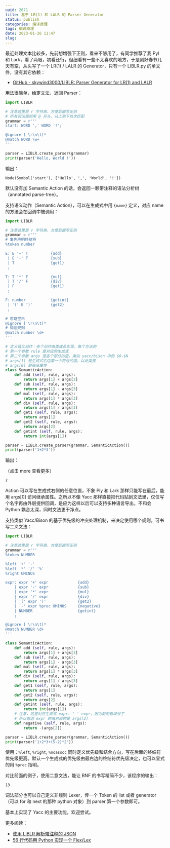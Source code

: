 ```yaml
---
uuid: 2671
title: 基于 LR(1) 和 LALR 的 Parser Generator
status: publish
categories: 编译原理
tags: 编译原理
date: 2023-01-26 11:47
slug: 
---
```

最近处理文本比较多，先前想增强下正则，看来不够用了，有同学推荐了我 Pyl 和 Lark，看了两眼，初看还行，但细看有一些不太喜欢的地方，于是刚好春节几天有空，从头写了一个 LR(1) / LALR 的 Generator，只有一个 LIBLR.py 的单文件，没有其它依赖：

- [GitHub - skywind3000/LIBLR: Parser Generator for LR(1) and LALR](https://github.com/skywind3000/LIBLR)

用法很简单，给定文法，返回 Parser：

```python
import LIBLR

# 注意这里是 r 字符串，方便后面写正则
# 所有词法规则用 @ 开头，从上到下依次匹配
grammar = r'''
start: WORD ',' WORD '!';

@ignore [ \r\n\t]*
@match WORD \w+
'''

parser = LIBLR.create_parser(grammar)
print(parser('Hello, World !'))
```

输出：

```text
Node(Symbol('start'), ['Hello', ',', 'World', '!'])
```

默认没有加 Semantic Action 的话，会返回一颗带注释的语法分析树（annotated parse-tree）。

支持语义动作（Semantic Action），可以在生成式中用 `{name}` 定义，对应 name 的方法会在回调中被调用：

```python
import LIBLR

# 注意这里是 r 字符串，方便后面写正则
grammar = r'''
# 事先声明终结符
%token number

E: E '+' T          {add}
 | E '-' T          {sub}
 | T                {get1}
 ;

T: T '*' F          {mul}
 | T '/' F          {div}
 | F                {get1}
 ;

F: number           {getint}
 | '(' E ')'        {get2}
 ;

# 忽略空白
@ignore [ \r\n\t]*
# 词法规则
@match number \d+
'''

# 定义语义动作：各个动作由类成员实现，每个方法的
# 第一个参数 rule 是对应的生成式
# 第二个参数 args 是各个部分的值，类似 yacc/bison 中的 $0-$N 
# args[1] 是生成式右边第一个符号的值，以此类推
# args[0] 是继承属性
class SemanticAction:
    def add (self, rule, args):
        return args[1] + args[3]
    def sub (self, rule, args):
        return args[1] - args[3]
    def mul (self, rule, args):
        return args[1] * args[3]
    def div (self, rule, args):
        return args[1] / args[3]
    def get1 (self, rule, args):
        return args[1]
    def get2 (self, rule, args):
        return args[2]
    def getint (self, rule, args):
        return int(args[1])

parser = LIBLR.create_parser(grammar, SemanticAction())
print(parser('1+2*3'))
```

输出：

（点击 more 查看更多）

<!--more-->

```text
7
```

Action 可以写在生成式右侧的任意位置，不象 Ply 和 Lark 那样只能写在最后，能用 args[0] 访问继承属性。之所以不像 Yacc 那样直接把代码贴到文法里，仅仅写个名字再由外层提供回调，是应为这样以后可以支持多种语言导出，不和会 Python 耦合太深，同时文法更干净点。

支持类似 Yacc/Bison 的基于优先级的冲突处理机制，来决定使用哪个规则，可书写二义文法：

```python
import LIBLR

# 注意这里是 r 字符串，方便后面写正则
grammar = r'''
%token NUMBER

%left '+' '-'
%left '*' '/' '%'
%right UMINUS

expr: expr '+' expr             {add}
    | expr '-' expr             {sub}
    | expr '*' expr             {mul}
    | expr '/' expr             {div}
    | '(' expr ')'              {get2}
    | '-' expr %prec UMINUS     {negative}
    | NUMBER                    {getint}
    ;

@ignore [ \r\n\t]*
@match NUMBER \d+
'''

class SemanticAction:
    def add (self, rule, args):
        return args[1] + args[3]
    def sub (self, rule, args):
        return args[1] - args[3]
    def mul (self, rule, args):
        return args[1] * args[3]
    def div (self, rule, args):
        return args[1] / args[3]
    def get1 (self, rule, args):
        return args[1]
    def get2 (self, rule, args):
        return args[2]
    def getint (self, rule, args):
        return int(args[1])
    # 注意，这里对应生成式 expr: '-' expr，因为前面有减号了
    # 所以右边 expr 的值对应的是 args[2]
    def negative (self, rule, args):
        return -(args[2])

parser = LIBLR.create_parser(grammar, SemanticAction())
print(parser('1+2*3+(5-2)*2'))
```

使用：`%left`, `%right`, `%noassoc` 同时定义优先级和结合方向，写在后面的终结符优先级更高。默认一个生成式的优先级由最右边的终结符优先级决定，也可以显式的用 `%prec` 指明。

对比前面的例子，使用二意文法，能让 BNF 的书写精简不少，该程序的输出：

```text
13
```

词法部分也可以自己定义非规则 Lexer，传一个 Token 的 list 或者 generator （可以 for 和 next 的那种 python 对象）到 parser 第一个参数即可。

基本上实现了 Yacc 的主要功能，欢迎尝试。

更多阅读：

- [使用 LIBLR 解析带注释的 JSON](/blog/archives/2677)
- [56 行代码用 Python 实现一个 Flex/Lex](/blog/archives/2761)

